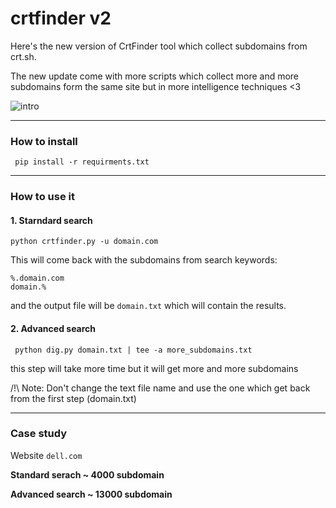 # crtfinder v2 
Here's the new version of CrtFinder tool which collect subdomains from crt.sh. 

The new update come with more scripts which collect more and more subdomains form the same site but in more intelligence techniques <3 


![intro](https://github.com/eslam3kl/crtfinder/blob/v2/intro.png)

-----------------------------------------

### How to install 
` pip install -r requirments.txt`

-----------------------------------------


### How to use it 
#### 1. Starndard search 
` python crtfinder.py -u domain.com `

This will come back with the subdomains from search keywords:
```
%.domain.com
domain.% 
```
and the output file will be `domain.txt` which will contain the results. 

#### 2. Advanced search 
` python dig.py domain.txt | tee -a more_subdomains.txt` 

this step will take more time but it will get more and more subdomains 

/!\ Note: Don't change the text file name and use the one which get back from the first step (domain.txt)

-----------------------------------------

### Case study

Website `dell.com`
 
**Standard serach ~ 4000 subdomain**

**Advanced search ~ 13000 subdomain**
 
 
